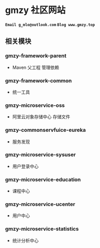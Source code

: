# gmzy 社区网站 

 **`Email g_mlo@outlook.com`
 `Blog www.gmzy.top`**

## 相关模块

### gmzy-framework-parent
- Maven 父工程  管理依赖

### gmzy-framework-common
- 统一工具

### gmzy-microservice-oss
- 阿里云对象存储中心 存储文件

### gmzy-commonservfuice-eureka
- 服务发现

### gmzy-microservice-sysuser
- 用户登录中心

### gmzy-microservice-education
- 课程中心

### gmzy-microservice-ucenter
- 用户中心

### gmzy-microservice-statistics
- 统计分析中心







